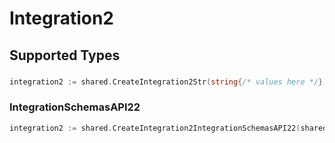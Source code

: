 # Integration2


## Supported Types

### 

```go
integration2 := shared.CreateIntegration2Str(string{/* values here */})
```

### IntegrationSchemasAPI22

```go
integration2 := shared.CreateIntegration2IntegrationSchemasAPI22(shared.IntegrationSchemasAPI22{/* values here */})
```

